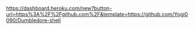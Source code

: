 https://dashboard.heroku.com/new?button-url=https%3A%2F%2Fgithub.com%2F&template=https://github.com/Yogi0090/Dumbledore-shell

